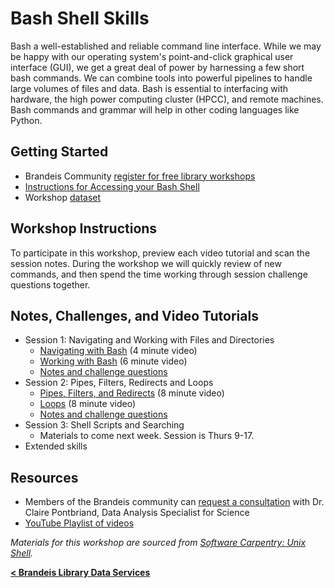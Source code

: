 # Bash Shell Skills

Bash a well-established and reliable command line interface.  While we may be happy with our operating system's point-and-click graphical user interface (GUI), we get a great deal of power by harnessing a few short bash commands.  We can combine tools into powerful pipelines to handle large volumes of files and data.  Bash is essential to interfacing with hardware, the high power computing cluster (HPCC), and remote machines.  Bash commands and grammar will help in other coding languages like Python.

## Getting Started
- Brandeis Community [register for free library workshops](https://calendar.library.brandeis.edu/event/6940568)
- [Instructions for Accessing your Bash Shell](https://carpentries.github.io/workshop-template/#shell)
- Workshop [dataset](data-shell.zip)

## Workshop Instructions
To participate in this workshop, preview each video tutorial and scan the session notes.  During the workshop we will quickly review of new commands, and then spend the time working through session challenge questions together.

## Notes, Challenges, and Video Tutorials
- Session 1: Navigating and Working with Files and Directories
  - [Navigating with Bash](https://youtu.be/RMSmriZq1JU) (4 minute video)
  - [Working with Bash](https://youtu.be/yigrZNuu5lE) (6 minute video)
  - [Notes and challenge questions](session-1.md)
- Session 2: Pipes, Filters, Redirects and Loops
  - [Pipes, Filters, and Redirects](https://youtu.be/GqS3FXxWMb8) (8 minute video)
  - [Loops](https://youtu.be/la3EG8BbxYE) (8 minute video)
  - [Notes and challenge questions](session-2.md)
- Session 3: Shell Scripts and Searching
  - Materials to come next week.  Session is Thurs 9-17.
- Extended skills

## Resources
- Members of the Brandeis community can [request a consultation](https://calendar.library.brandeis.edu/appointments/scidata) with Dr. Claire Pontbriand, Data Analysis Specialist for Science
- [YouTube Playlist of videos](https://www.youtube.com/playlist?list=PL1FKvuJFWIghz5GgBIji7YDuTovUE32o7)

*Materials for this workshop are sourced from [Software Carpentry: Unix Shell](http://swcarpentry.github.io/shell-novice/).*

[**< Brandeis Library Data Services**](https://deisdata.github.io)
